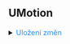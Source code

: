 ## UMotion

<details>
<summary><span style="color:#1E90FF;">Uložení změn</span></summary>

Existuje několik způsobů (můžete použít kterýkoli z těchto 3):

- Pomocí "Key Selected" vytvořte/upravte klíče pro vybrané kosti/transformace
- Povolte "Auto Key", aby UMotion automaticky vytvořil klíče/upravil klíče
- Použijte "Key Dialog" pro získání pěkného přehledu o tom, co jste změnili a co by mělo být klíčováno

	![](../../images/WHDIpG6Uzg.png)
</details>